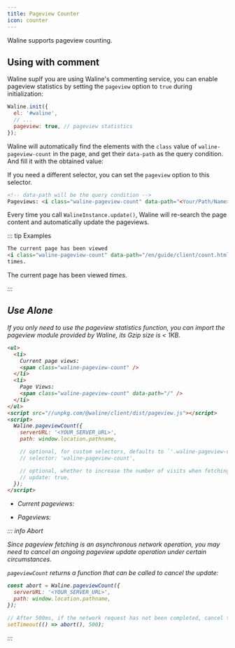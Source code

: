 ```yaml
---
title: Pageview Counter
icon: counter
---
```


Waline supports pageview counting.

<!-- more -->

## Using with comment

Waline supIf you are using Waline's commenting service, you can enable pageview statistics by setting the `pageview` option to `true` during initialization:

```js
Waline.init({
  el: '#waline',
  // ...
  pageview: true, // pageview statistics
});
```

Waline will automatically find the elements with the `class` value of `waline-pageview-count` in the page, and get their `data-path` as the query condition. And fill it with the obtained value:

If you need a different selector, you can set the `pageview` option to this selector.

```html
<!-- data-path will be the query condition -->
Pageviews: <i class="waline-pageview-count" data-path="<Your/Path/Name>"></i>
```

Every time you call `WalineInstance.update()`, Waline will re-search the page content and automatically update the pageviews.

::: tip Examples

```html
The current page has been viewed
<i class="waline-pageview-count" data-path="/en/guide/client/count.html" />
times.
```

The current page has been viewed
<i class="waline-pageview-count" data-path="/en/guide/client/count.html" /> times.

:::

## Use Alone

If you only need to use the pageview statistics function, you can import the pageview module provided by Waline, its Gzip size is < 1KB.

```html
<ul>
  <li>
    Current page views:
    <span class="waline-pageview-count" />
  </li>
  <li>
    Page Views:
    <span class="waline-pageview-count" data-path="/" />
  </li>
</ul>
<script src="//unpkg.com/@waline/client/dist/pageview.js"></script>
<script>
  Waline.pageviewCount({
    serverURL: '<YOUR_SERVER_URL>',
    path: window.location.pathname,

    // optional, for custom selectors, defaults to `'.waline-pageview-count'`
    // selector: 'waline-pageview-count',

    // optional, whether to increase the number of visits when fetching, the default is `true`
    // update: true,
  });
</script>
```

- Current pageviews: <span class="waline-pageview-count" />

- Pageviews: <span class="waline-pageview-count" data-path="/" />

::: info Abort

Since pageview fetching is an asynchronous network operation, you may need to cancel an ongoing pageview update operation under certain circumstances.

`pageviewCount` returns a function that can be called to cancel the update:

```js
const abort = Waline.pageviewCount({
  serverURL: '<YOUR_SERVER_URL>',
  path: window.location.pathname,
});

// After 500ms, if the network request has not been completed, cancel this operation
setTimeout(() => abort(), 500);
```

:::
